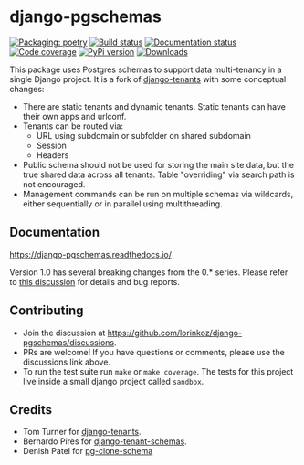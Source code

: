 # django-pgschemas

[![Packaging: poetry](https://img.shields.io/badge/packaging-poetry-purple.svg)](https://python-poetry.org/)
[![Build status](https://github.com/lorinkoz/django-pgschemas/workflows/code/badge.svg)](https://github.com/lorinkoz/django-pgschemas/actions)
[![Documentation status](https://readthedocs.org/projects/django-pgschemas/badge/?version=latest)](https://django-pgschemas.readthedocs.io/)
[![Code coverage](https://coveralls.io/repos/github/lorinkoz/django-pgschemas/badge.svg?branch=master)](https://coveralls.io/github/lorinkoz/django-pgschemas?branch=master)
[![PyPi version](https://badge.fury.io/py/django-pgschemas.svg)](http://badge.fury.io/py/django-pgschemas)
[![Downloads](https://pepy.tech/badge/django-pgschemas/month)](https://pepy.tech/project/django-pgschemas/)

This package uses Postgres schemas to support data multi-tenancy in a single Django project. It is a fork of [django-tenants](https://github.com/django-tenants/django-tenants) with some conceptual changes:

- There are static tenants and dynamic tenants. Static tenants can have their own apps and urlconf.
- Tenants can be routed via:
  - URL using subdomain or subfolder on shared subdomain
  - Session
  - Headers
- Public schema should not be used for storing the main site data, but the true shared data across all tenants. Table "overriding" via search path is not encouraged.
- Management commands can be run on multiple schemas via wildcards, either sequentially or in parallel using multithreading.

## Documentation

https://django-pgschemas.readthedocs.io/

Version 1.0 has several breaking changes from the 0.\* series. Please refer to [this discussion](https://github.com/lorinkoz/django-pgschemas/discussions/277) for details and bug reports.

## Contributing

- Join the discussion at https://github.com/lorinkoz/django-pgschemas/discussions.
- PRs are welcome! If you have questions or comments, please use the discussions link above.
- To run the test suite run `make` or `make coverage`. The tests for this project live inside a small django project called `sandbox`.

## Credits

- Tom Turner for [django-tenants](https://github.com/django-tenants/django-tenants).
- Bernardo Pires for [django-tenant-schemas](https://github.com/bernardopires/django-tenant-schemas).
- Denish Patel for [pg-clone-schema](https://github.com/denishpatel/pg-clone-schema)
